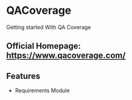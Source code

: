 # QACoverage
Getting started With QA Coverage

## Official Homepage: https://www.qacoverage.com/

## Features

- Requirements Module
